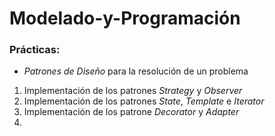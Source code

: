 # Modelado-y-Programación
### Prácticas:
- *Patrones de Diseño* para la resolución de un problema
1. Implementación de los patrones *Strategy* y *Observer*
2. Implementación de los patrones *State*, *Template* e *Iterator*
3. Implementación de los patrone *Decorator* y *Adapter*
4. 

